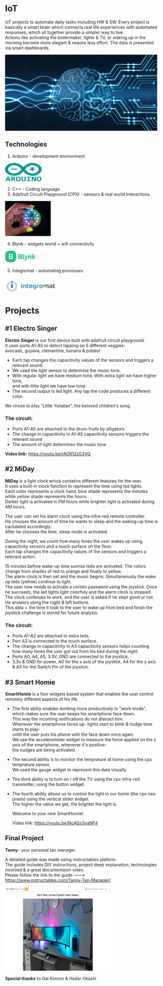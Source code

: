 # IoT
IoT projects to automate daily tasks including HW & SW.
Every project is basically a smart brain which connects real life experiences with automated responses, which all together provide a simpler way to live.  
Actions like activating the boilermaker, lights & TV, or waking up in the morning become more elegant & require less effort.
The data is presented via smart dashboards.

<img src="https://github.com/BenHurCreations/IoT/blob/main/Images/Connect.jpg" alt="Connect" width="500" height="250"/>

## Technologies
1. Arduino - development environment 
<img src="https://github.com/BenHurCreations/IoT/blob/main/Images/Arduino.jpg" alt="arduino" width="120" height="60"/>

2. C++ - Coding language
3. Adafruit Circuit Playground (CPX) - sensors & real world interactions
<img src="https://github.com/BenHurCreations/IoT/blob/main/Images/CPX.jpg" alt="CPX" width="150" height="115"/>

4. Blynk - widgets world + wifi connectivity
<img src="https://github.com/BenHurCreations/IoT/blob/main/Images/Blynk.png" alt="Blynk" width="100" height="40"/>


5. Integromat - automating processes
<img src="https://github.com/BenHurCreations/IoT/blob/main/Images/Integromat.png" alt="Integromat" width="170" height="50"/>

# Projects
## #1 Electro Singer
**Electro Singer** is our first device built with adafruit circuit playground.  
It uses ports A1-A5 to detect tapping on 5 different veggies-  
avocado, guyava, clemantine, banana & potato!

- Each tap changes the capacitivity values of the sensors and triggers a relevant sound.  
- We used the light sensor to determine the music tone.  
- With regular light we have medium tone. With extra light we have higher tone,   
and with little light we have low tone.  
- The second output is led light. Any tap the code produces a different color.  

We chose to play "Little Yonatan", the beloved children's song.

  ### The circuit:
  * Ports A1-A5 are attached to the drum-fruits by alligators
  * The change in capacitivity in A1-A5 capacitivity sensors triggers the relevant sound
  * The amount of light determines the music tone

**Video link:** https://youtu.be/rAO612zG3VQ

## #2 MiDay
**MiDay** is a light clock whick contatins different features for the user.  
It uses a built-in clock function to represent the time using led lights.  
Each color represents a clock hand, blue shade represents the minutes while yellow shade represents the hours.  
Darker light is activated in PM hours while brighter light is activated during AM hours.  
  
The user can set his alarm clock using the infra-red remote controller.  
He chooses the amount of time he wants to sleep and the waking-up time is caclulated accordingly.   
After he chooses the time, sleep mode is activated.  
  
During the night, we count how many times the user wakes up using capacitivity sensors and a touch surface on the floor.  
Each tap changes the capacitivity values of the sensors and triggers a relevant action.  
  
15 minutes before wake-up time sunrise leds are activated. The colors change from shades of red to orange and finally to yellow.  
The alarm clock is then set and the music begins. Simultaneously the wake up leds (yellow) continue to light.  
The user now needs to activate a certain password using the joystick. Once he succeeds, the led lights light colorfuly and the alarm clock is stopped.  
The clock continues to work, and the user is asked if he slept good or not. He answers using the rught & left buttons.  
This data + the time it took to the user to wake up from bed and finish the joystick challenge is stored for future analysis.  
  
  ### The circuit:
  * Ports A1-A2 are attached to extra leds.  
  * Port A3 is connected to the touch surface.  
  * The change in capacitivity in A3 capacitivity sensors helps counting how many times the user got out from his bed during the night  
  * Ports A0, A4, A5, 3.3V, GND are connected to the joystick.   
  * 3.3v & GND for power, A0 for the x axis of the joystick, A4 for the y axis & A5 for the Switch Pin of the joystick.  

## #3 Smart Homie
**SmartHomie** is a four widgets based system that enables the user control remotely different aspects of his life.

- The first abilty enables working more productively in "work mode", which makes sure the user keeps his smartphone face down.  
  This way the incoming notifications do not distract him.  
  Whenever the smartphone faces up- lights start to blink & nudge tone starts to play-  
  untill the user puts his phone with the face down once again.   
  We use the accelerometer widget to measure the force applied on the z axis of the smartphone, whenever it's positive-   
  the nudges are being activated.  
  
- The second ability is to monitor the temprature at home using the cpx temprature sensor.  
  We used the gauge widget to represent this data visually.  
  
- The third ability is to turn on / off the TV using the cpx infra-red transmitter, using the button widget.  
  
- The fourth ability allows us to control the light in our home (the cpx neo pixels) using the vertical slider widget.  
  The higher the value we get, the brighter the light is.  
  
  Welcome to your new SmartHomie!  
  
  Video link: https://youtu.be/NcAQs3vaNF4  
    
## Final Project

**Tanny**- your personal tan manager.  
  
A detailed guide was made using instructables plaform.  
The guide includes DIY instructions, project deep explanation, technologies involved & a great documentaion video.  
Please follow the link to the guide ---> https://www.instructables.com/Tanny-Tan-Manager/

<img src="https://github.com/BenHurCreations/IoT/blob/main/Images/Final.PNG" alt="final" width="350" height="275"/>  
  
    
**Special thanks** to Gal Kimron & Hadar Okashi
